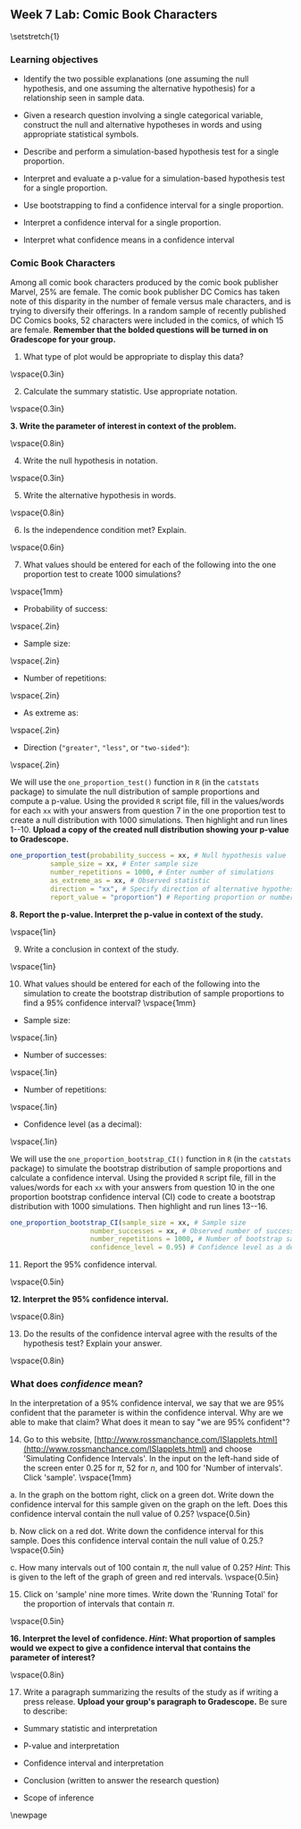 ## Week 7 Lab:  Comic Book Characters

\setstretch{1}

### Learning objectives

* Identify the two possible explanations (one assuming the null hypothesis, and one assuming the alternative hypothesis) for a relationship seen in sample data.

* Given a research question involving a single categorical variable, construct the null and alternative hypotheses in words and using appropriate statistical symbols.
  
* Describe and perform a simulation-based hypothesis test for a single proportion.

* Interpret and evaluate a p-value for a simulation-based hypothesis test for a single proportion.

* Use bootstrapping to find a confidence interval for a single proportion.

* Interpret a confidence interval for a single proportion.

* Interpret what confidence means in a confidence interval


### Comic Book Characters

Among all comic book characters produced by the comic book publisher Marvel, 25\% are female. The comic book publisher DC Comics has taken note of this disparity in the number of female versus male characters, and is trying to diversify their offerings. In a random sample of recently published DC Comics books, 52 characters were included in the comics, of which 15 are female.  **Remember that the bolded questions will be turned in on Gradescope for your group.**

1. What type of plot would be appropriate to display this data?

\vspace{0.3in}

2. Calculate the summary statistic.  Use appropriate notation.

\vspace{0.3in}

**3. Write the parameter of interest in context of the problem.**

\vspace{0.8in}

4.  Write the null hypothesis in notation.

\vspace{0.3in}

5. Write the alternative hypothesis in words. 

\vspace{0.8in}

6. Is the independence condition met?  Explain.

\vspace{0.6in}

7. What values should be entered for each of the following into the one proportion test to create 1000 simulations?

\vspace{1mm}

* Probability of success:

\vspace{.2in}
* Sample size:
    
\vspace{.2in}
* Number of repetitions:
    
\vspace{.2in}
* As extreme as:
    
\vspace{.2in}
* Direction (`"greater"`, `"less"`, or `"two-sided"`):

\vspace{.2in}

We will use the `one_proportion_test()` function in `R` (in the `catstats` package) to simulate the null distribution of sample proportions and compute a p-value. Using the provided `R` script file, fill in the values/words for each `xx` with your answers from question 7 in the one proportion test to create a null distribution with 1000 simulations. Then highlight and run lines 1--10.  **Upload a copy of the created null distribution showing your p-value to Gradescope.**


```r
one_proportion_test(probability_success = xx, # Null hypothesis value
          sample_size = xx, # Enter sample size
          number_repetitions = 1000, # Enter number of simulations
          as_extreme_as = xx, # Observed statistic
          direction = "xx", # Specify direction of alternative hypothesis
          report_value = "proportion") # Reporting proportion or number of successes?
```

**8.  Report the p-value.  Interpret the p-value in context of the study.**

\vspace{1in}

9. Write a conclusion in context of the study.

\vspace{1in}

10. What values should be entered for each of the following into the simulation to create the bootstrap distribution of sample proportions to find a 95\% confidence interval?
\vspace{1mm}

* Sample size:

\vspace{.1in}
 
* Number of successes:
    
\vspace{.1in}
* Number of repetitions:
    
\vspace{.1in}
* Confidence level (as a decimal):
    
\vspace{.1in}

We will use the `one_proportion_bootstrap_CI()` function in `R` (in the `catstats` package) to simulate the bootstrap distribution of sample proportions and calculate a confidence interval. Using the provided `R` script file, fill in the values/words for each `xx` with your answers from question 10 in the one proportion bootstrap confidence interval (CI) code to create a bootstrap distribution with 1000 simulations. Then highlight and run lines 13--16.


```r
one_proportion_bootstrap_CI(sample_size = xx, # Sample size
                    number_successes = xx, # Observed number of successes
                    number_repetitions = 1000, # Number of bootstrap samples to use
                    confidence_level = 0.95) # Confidence level as a decimal
```

11.  Report the 95\% confidence interval.

\vspace{0.5in}

**12. Interpret the 95\% confidence interval.**

\vspace{0.8in}

13. Do the results of the confidence interval agree with the results of the hypothesis test?  Explain your answer.

\vspace{0.8in}

### What does *confidence* mean?

In the interpretation of a 95\% confidence interval, we say that we are 95\% confident that the parameter is within the confidence interval.  Why are we able to make that claim?  What does it mean to say "we are 95\% confident"?

14.  Go to this website, [http://www.rossmanchance.com/ISIapplets.html](http://www.rossmanchance.com/ISIapplets.html) and choose 'Simulating Confidence Intervals'.  In the input on the left-hand side of the screen enter 0.25 for $\pi$, 52 for $n$, and 100 for 'Number of intervals'.  Click 'sample'.
\vspace{1mm}

a. In the graph on the bottom right, click on a green dot.  Write down the confidence interval for this sample given on the graph on the left.  Does this confidence interval contain the null value of 0.25?
\vspace{0.5in}


b. Now click on a red dot.  Write down the confidence interval for this sample.  Does this confidence interval contain the null value of 0.25.?
\vspace{0.5in}


c. How many intervals out of 100 contain $\pi$, the null value of 0.25? *Hint*:  This is given to the left of the graph of green and red intervals.
\vspace{0.5in}

15.  Click on 'sample' nine more times.  Write down the 'Running Total' for the proportion of intervals that contain $\pi$.  

\vspace{0.5in}

**16.  Interpret the level of confidence.  *Hint*: What proportion of samples would we expect to give a confidence interval that contains the parameter of interest?**

\vspace{0.8in}

17. Write a paragraph summarizing the results of the study as if writing a press release.  **Upload your group's paragraph to Gradescope.** Be sure to describe:

* Summary statistic and interpretation

* P-value and interpretation

* Confidence interval and interpretation

* Conclusion (written to answer the research question)

* Scope of inference


\newpage
